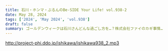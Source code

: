 ```yaml
---
title: 石川・ホンマ・ぶるんのBe-SIDE Your Life! vol.938-2
date: May 28, 2024
tags: ['2024', 'May 2024', 'vol.938']
draft: false
summary: ゴールデンウィークは石川さんどんな過ごし方を…？株式会社ファイのカギ事情…
---
```


http://project-phi.ddo.jp/ishikawa/ishikawa938_2.mp3